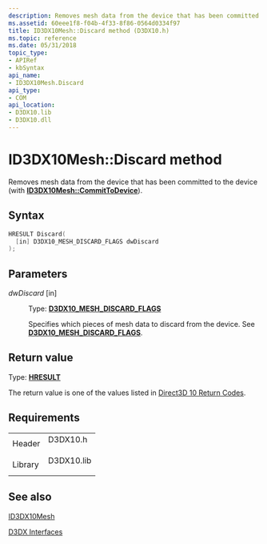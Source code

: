 ```yaml
---
description: Removes mesh data from the device that has been committed to the device (with ID3DX10Mesh::CommitToDevice).
ms.assetid: 60eee1f8-f04b-4f33-8f86-0564d0334f97
title: ID3DX10Mesh::Discard method (D3DX10.h)
ms.topic: reference
ms.date: 05/31/2018
topic_type: 
- APIRef
- kbSyntax
api_name: 
- ID3DX10Mesh.Discard
api_type: 
- COM
api_location: 
- D3DX10.lib
- D3DX10.dll
---
```


# ID3DX10Mesh::Discard method

Removes mesh data from the device that has been committed to the device (with [**ID3DX10Mesh::CommitToDevice**](id3dx10mesh-committodevice.md)).

## Syntax


```C++
HRESULT Discard(
  [in] D3DX10_MESH_DISCARD_FLAGS dwDiscard
);
```



## Parameters

<dl> <dt>

*dwDiscard* \[in\]
</dt> <dd>

Type: **[**D3DX10\_MESH\_DISCARD\_FLAGS**](d3dx10-mesh-discard-flags.md)**

Specifies which pieces of mesh data to discard from the device. See [**D3DX10\_MESH\_DISCARD\_FLAGS**](d3dx10-mesh-discard-flags.md).

</dd> </dl>

## Return value

Type: **[**HRESULT**](https://msdn.microsoft.com/library/Bb401631(v=MSDN.10).aspx)**

The return value is one of the values listed in [Direct3D 10 Return Codes](d3d10-graphics-reference-returnvalues.md).

## Requirements



|                    |                                                                                       |
|--------------------|---------------------------------------------------------------------------------------|
| Header<br/>  | <dl> <dt>D3DX10.h</dt> </dl>   |
| Library<br/> | <dl> <dt>D3DX10.lib</dt> </dl> |



## See also

<dl> <dt>

[ID3DX10Mesh](id3dx10mesh.md)
</dt> <dt>

[D3DX Interfaces](d3d10-graphics-reference-d3dx10-interfaces.md)
</dt> </dl>

 

 




